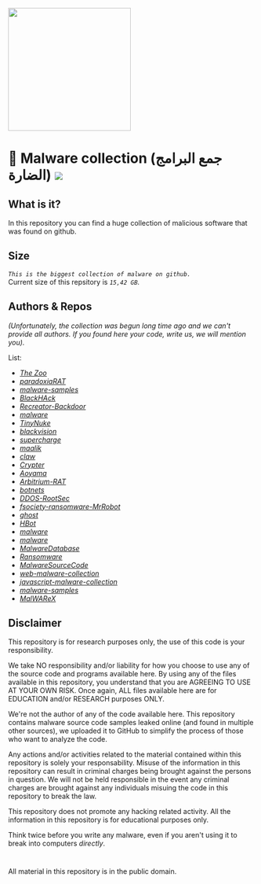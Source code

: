 <img src="https://github.com/Red-Laboratory/Malware-collection/blob/main/computer-virus.jpg?raw=true" style="object-fit:contain;
            width:250px;
            height:250px;">
       
# 🔬 Malware collection (جمع البرامج الضارة) ![](https://img.shields.io/apm/l/vim-mode)

## What is it?

In this repository you can find a huge collection of malicious software that was found on github. 

## Size
_`This is the biggest collection of malware on github.`_ <br/>
Current size of this repsitory is _`15,42 GB`._

## Authors & Repos

_(Unfortunately, the collection was begun long time ago and we can't provide all authors. If you found here your code, write us, we will mention you)._

List:

- [_The Zoo_](https://github.com/ytisf/theZoo)
- [_paradoxiaRAT_](https://github.com/quantumcore/paradoxiaRAT)
- [_malware-samples_](https://github.com/fabrimagic72/malware-samples)
- [_BlackHAck_](https://github.com/AngelSecurityTeam/BackHAck)
- [_Recreator-Backdoor_](https://github.com/AngelSecurityTeam/Recreator-Backdoor)
- [_malware_](https://github.com/RamadhanAmizudin/malware)
- [_TinyNuke_](https://github.com/RamadhanAmizudin/TinyNuke)
- [_blackvision_](https://github.com/quantumcore/blackvision)
- [_supercharge_](https://github.com/quantumcore/supercharge)
- [_maalik_](https://github.com/quantumcore/maalik)
- [_claw_](https://github.com/quantumcore/claw)
- [_Crypter_](https://github.com/sithis993/Crypter)
- [_Aoyama_](https://github.com/Leeon123/Aoyama)
- [_Arbitrium-RAT_](https://github.com/im-hanzou/Arbitrium-RAT)
- [_botnets_](https://github.com/maestron/botnets)
- [_DDOS-RootSec_](https://github.com/R00tS3c/DDOS-RootSec)
- [_fsociety-ransomware-MrRobot_](https://github.com/graniet/fsociety-ransomware-MrRobot)
- [_ghost_](https://github.com/AHXR/ghost)
- [_HBot_](https://github.com/Its-Vichy/HBot)
- [_malware_](https://github.com/gbrindisi/malware)
- [_malware_](https://github.com/kaiserfarrell/malware)
- [_MalwareDatabase_](https://github.com/Endermanch/MalwareDatabase)
- [_Ransomware_](https://github.com/im-hanzou/Ransomware)
- [_MalwareSourceCode_](https://github.com/vxunderground/MalwareSourceCode)
- [_web-malware-collection_](https://github.com/nikicat/web-malware-collection)
- [_javascript-malware-collection_](https://github.com/HynekPetrak/javascript-malware-collection)
- [_malware-samples_](https://github.com/InQuest/malware-samples)
- [_MalWAReX_](https://github.com/0x48piraj/MalWAReX)

## Disclaimer

This repository is for research purposes only, the use of this code is your responsibility.

We take NO responsibility and/or liability for how you choose to use any of the source code and programs available here. By using any of the files available in this repository, you understand that you are AGREEING TO USE AT YOUR OWN RISK. Once again, ALL files available here are for EDUCATION and/or RESEARCH purposes ONLY.

We're not the author of any of the code available here. This repository contains malware source code samples leaked online (and found in multiple other sources), we uploaded it to GitHub to simplify the process of those who want to analyze the code.

Any actions and/or activities related to the material contained within this repository is solely your responsability. Misuse of the information in this repository can result in criminal charges being brought against the persons in question. We will not be held responsible in the event any criminal charges are brought against any individuals misuing the code in this repository to break the law.

This repository does not promote any hacking related activity. All the information in this repository is for educational purposes only.

Think twice before you write any malware, even if you aren't using it to break into computers *directly*.

#
All material in this repository is in the public domain.
